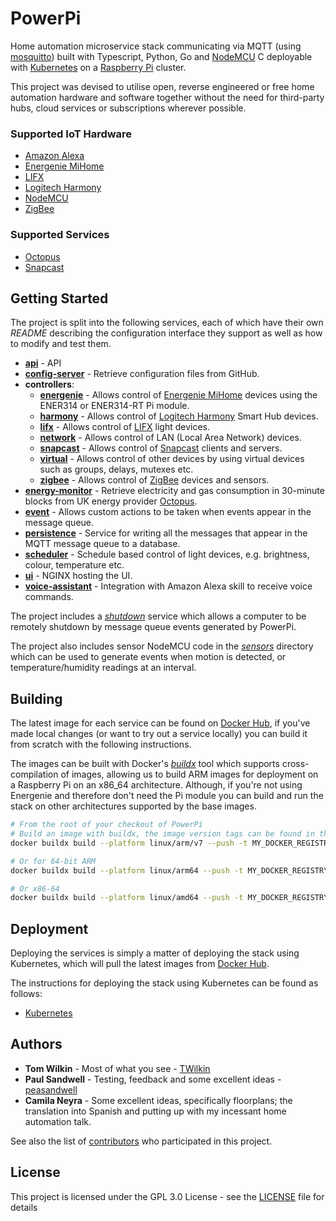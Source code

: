 # PowerPi

Home automation microservice stack communicating via MQTT (using [mosquitto](https://mosquitto.org/)) built with Typescript, Python, Go and [NodeMCU](https://en.wikipedia.org/wiki/NodeMCU) C deployable with [Kubernetes](https://kubernetes.io/) on a [Raspberry Pi](https://www.raspberrypi.com/) cluster.

This project was devised to utilise open, reverse engineered or free home automation hardware and software together without the need for third-party hubs, cloud services or subscriptions wherever possible.

### Supported IoT Hardware

- [Amazon Alexa](https://developer.amazon.com/en-GB/alexa/devices)
- [Energenie MiHome](https://energenie4u.co.uk/catalogue/category/Raspberry-Pi-Accessories)
- [LIFX](https://www.lifx.com/)
- [Logitech Harmony](https://www.logitech.com/en-gb/products/harmony.html)
- [NodeMCU](https://en.wikipedia.org/wiki/NodeMCU)
- [ZigBee](https://en.wikipedia.org/wiki/Zigbee)

### Supported Services

- [Octopus](https://developer.octopus.energy/rest/guides/endpoints)
- [Snapcast](https://github.com/badaix/snapcast)

## Getting Started

The project is split into the following services, each of which have their own _README_ describing the configuration interface they support as well as how to modify and test them.

- [**api**](services/api/README.md) - API
- [**config-server**](services/config-server/README.md) - Retrieve configuration files from GitHub.
- **controllers**:
    - [**energenie**](controllers/energenie/README.md) - Allows control of [Energenie MiHome](https://energenie4u.co.uk/catalogue/category/Raspberry-Pi-Accessories) devices using the ENER314 or ENER314-RT Pi module.
    - [**harmony**](controllers/harmony/README.md) - Allows control of [Logitech Harmony](https://www.logitech.com/en-gb/products/harmony.html) Smart Hub devices.
    - [**lifx**](controllers/lifx/README.md) - Allows control of [LIFX](https://www.lifx.com/) light devices.
    - [**network**](controllers/network/README.md) - Allows control of LAN (Local Area Network) devices.
    - [**snapcast**](controllers/snapcast/README.md) - Allows control of [Snapcast](https://github.com/badaix/snapcast) clients and servers.
    - [**virtual**](controllers/virtual/README.md) - Allows control of other devices by using virtual devices such as groups, delays, mutexes etc.
    - [**zigbee**](controllers/zigbee/README.md) - Allows control of [ZigBee](https://en.wikipedia.org/wiki/Zigbee) devices and sensors.
- [**energy-monitor**](services/energy-monitor/README.md) - Retrieve electricity and gas consumption in 30-minute blocks from UK energy provider [Octopus](https://developer.octopus.energy/rest/guides/endpoints).
- [**event**](services/event/README.md) - Allows custom actions to be taken when events appear in the message queue.
- [**persistence**](services/persistence/README.md) - Service for writing all the messages that appear in the MQTT message queue to a database.
- [**scheduler**](services/scheduler/README.md) - Schedule based control of light devices, e.g. brightness, colour, temperature etc.
- [**ui**](services/ui/README.md) - NGINX hosting the UI.
- [**voice-assistant**](services/voice-assistant/README.md) - Integration with Amazon Alexa skill to receive voice commands.

The project includes a [_shutdown_](services/shutdown/README.md) service which allows a computer to be remotely shutdown by message queue events generated by PowerPi.

The project also includes sensor NodeMCU code in the [_sensors_](sensors/README.md) directory which can be used to generate events when motion is detected, or temperature/humidity readings at an interval.

## Building

The latest image for each service can be found on [Docker Hub](https://hub.docker.com/u/twilkin), if you've made local changes (or want to try out a service locally) you can build it from scratch with the following instructions.

The images can be built with Docker's [_buildx_](https://docs.docker.com/buildx/working-with-buildx/) tool which supports cross-compilation of images, allowing us to build ARM images for deployment on a Raspberry Pi on an x86_64 architecture. Although, if you're not using Energenie and therefore don't need the Pi module you can build and run the stack on other architectures supported by the base images.

```bash
# From the root of your checkout of PowerPi
# Build an image with buildx, the image version tags can be found in the service's package.json or pyproject.toml file.
docker buildx build --platform linux/arm/v7 --push -t MY_DOCKER_REGISTRY/powerpi-config-server:1.0.0 -f services/config-server/Dockerfile .

# Or for 64-bit ARM
docker buildx build --platform linux/arm64 --push -t MY_DOCKER_REGISTRY/powerpi-config-server:1.0.0 -f services/config-server/Dockerfile .

# Or x86-64
docker buildx build --platform linux/amd64 --push -t MY_DOCKER_REGISTRY/powerpi-config-server:1.0.0 -f services/config-server/Dockerfile .
```

## Deployment

Deploying the services is simply a matter of deploying the stack using Kubernetes, which will pull the latest images from [Docker Hub](https://hub.docker.com/u/twilkin).

The instructions for deploying the stack using Kubernetes can be found as follows:

- [Kubernetes](kubernetes/README.md)

## Authors

- **Tom Wilkin** - Most of what you see - [TWilkin](https://github.com/TWilkin)
- **Paul Sandwell** - Testing, feedback and some excellent ideas - [peasandwell](https://github.com/peasandwell)
- **Camila Neyra** - Some excellent ideas, specifically floorplans; the translation into Spanish and putting up with my incessant home automation talk.

See also the list of [contributors](https://github.com/TWilkin/powerpi/contributors) who participated in this project.

## License

This project is licensed under the GPL 3.0 License - see the [LICENSE](LICENSE) file for details
